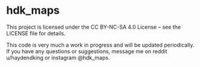 # hdk_maps
This project is licensed under the CC BY-NC-SA 4.0 License – see the LICENSE file for details.

This code is very much a work in progress and will be updated periodically. If you have any questions or suggestions, message me on reddit u/haydendking or instagram @hdk_maps.
